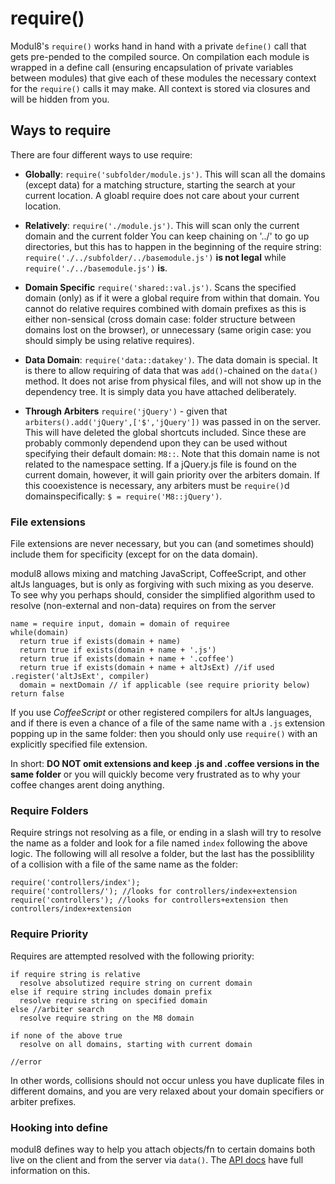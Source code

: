 # require()

Modul8's `require()` works hand in hand with a private `define()` call that gets pre-pended to the compiled source.
On compilation each module is wrapped in a define call (ensuring encapsulation of private variables between modules) that give each of these modules
the necessary context for the `require()` calls it may make. All context is stored via closures and will be hidden from you.

## Ways to require

There are four different ways to use require:

 - **Globally**:        `require('subfolder/module.js')`. This will scan all the domains (except data) for a matching structure, starting the search at your current location.
 A gloabl require does not care about your current location.

 - **Relatively**:      `require('./module.js')`. This will scan only the current domain and the current folder
 You can keep chaining on '../' to go up directories, but this has to happen in the beginning of the require string:
 `require('./../subfolder/../basemodule.js')` **is not legal** while `require('./../basemodule.js')` **is**.

  - **Domain Specific**  `require('shared::val.js')`. Scans the specified domain (only) as if it were a global require from within that domain.
 You cannot do relative requires combined with domain prefixes as this is either non-sensical (cross domain case: folder structure between domains lost on the browser),
 or unnecessary (same origin case: you should simply be using relative requires).

 - **Data Domain**:     `require('data::datakey')`. The data domain is special. It is there to allow requiring of data that was `add()`-chained on the `data()` method.
 It does not arise from physical files, and will not show up in the dependency tree. It is simply data you have attached deliberately.

 - **Through Arbiters** `require('jQuery')` - given that `arbiters().add('jQuery',['$','jQuery'])` was passed in on the server.
 This will have deleted the global shortcuts included. Since these are probably commonly dependend upon they can be used without specifying their default domain: `M8::`.
 Note that this domain name is not related to the namespace setting. If a jQuery.js file is found on the current domain, however, it will gain priority over the
 arbiters domain. If this cooexistence is necessary, any arbiters must be `require()`d domainspecifically: `$ = require('M8::jQuery')`.

### File extensions

File extensions are never necessary, but you can (and sometimes should) include them for specificity (except for on the data domain).

modul8 allows mixing and matching JavaScript, CoffeeScript, and other altJs languages, but is only as forgiving with such mixing as you deserve.
To see why you perhaps should, consider the simplified algorithm used to resolve (non-external and non-data) requires on from the server

    name = require input, domain = domain of requiree
    while(domain)
      return true if exists(domain + name)
      return true if exists(domain + name + '.js')
      return true if exists(domain + name + '.coffee')
      return true if exists(domain + name + altJsExt) //if used .register('altJsExt', compiler)
      domain = nextDomain // if applicable (see require priority below)
    return false

If you use _CoffeeScript_ or other registered compilers for altJs languages,
and if there is even a chance of a file of the same name with a `.js` extension popping up in the same folder:
then you should only use `require()` with an explicitly specified file extension.

In short: **DO NOT omit extensions and keep .js and .coffee versions in the same folder**
or you will quickly become very frustrated as to why your coffee changes arent doing anything.

### Require Folders

Require strings not resolving as a file, or ending in a slash will try to resolve the name as a folder and look for a file named `index` following the above logic.
The following will all resolve a folder, but the last has the possiblility of a collision with a file of the same name as the folder:

    require('controllers/index');
    require('controllers/'); //looks for controllers/index+extension
    require('controllers'); //looks for controllers+extension then controllers/index+extension

### Require Priority

Requires are attempted resolved with the following priority:

    if require string is relative
      resolve absolutized require string on current domain
    else if require string includes domain prefix
      resolve require string on specified domain
    else //arbiter search
      resolve require string on the M8 domain

    if none of the above true
      resolve on all domains, starting with current domain

    //error

In other words, collisions should not occur unless you have duplicate files in different domains, and you are very relaxed about your domain specifiers or arbiter prefixes.


### Hooking into define

modul8 defines way to help you attach objects/fn to certain domains both live on the client and from the server via `data()`.
The [API docs](api.html) have full information on this.
